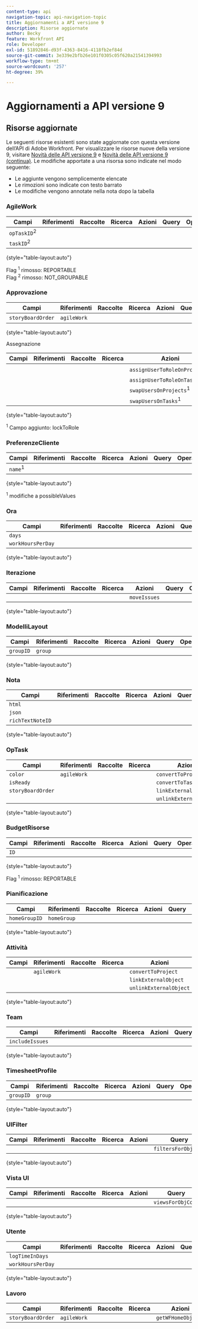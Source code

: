 ```yaml
---
content-type: api
navigation-topic: api-navigation-topic
title: Aggiornamenti a API versione 9
description: Risorse aggiornate
author: Becky
feature: Workfront API
role: Developer
exl-id: 51892846-d93f-4363-8416-4118fb2ef84d
source-git-commit: 3e339e2bfb26e101f0305c05f620a21541394993
workflow-type: tm+mt
source-wordcount: '257'
ht-degree: 39%

---
```


# Aggiornamenti a API versione 9

## Risorse aggiornate

Le seguenti risorse esistenti sono state aggiornate con questa versione dell’API di Adobe Workfront. Per visualizzare le risorse nuove della versione 9, visitare [Novità delle API versione 9](../../wf-api/api/new-api-version-9.md) e [Novità delle API versione 9 (continua)](../../wf-api/api/new-api-version-9-continue.md). Le modifiche apportate a una risorsa sono indicate nel modo seguente:

* Le aggiunte vengono semplicemente elencate
* Le rimozioni sono indicate con testo barrato
* Le modifiche vengono annotate nella nota dopo la tabella

### AgileWork

| Campi | Riferimenti | Raccolte | Ricerca | Azioni | Query | Operazioni |
|---|---|---|---|---|---|---|
| `opTaskID`<sup>2</sup> |  |   |  |   |   |  |
| `taskID`<sup>2</sup> |   |   |  |  |  |  |

{style="table-layout:auto"}

Flag <sup>1</sup> rimosso: REPORTABLE\
Flag <sup>2</sup> rimosso: NOT_GROUPABLE

### Approvazione

| Campi | Riferimenti | Raccolte | Ricerca | Azioni | Query | Operazioni |
|---|---|---|---|---|---|---|
| `storyBoardOrder` | `agileWork` |   |   |   |   |   |

{style="table-layout:auto"}

Assegnazione

| Campi | Riferimenti | Raccolte | Ricerca | Azioni | Query | Operazioni |
|---|---|---|---|---|---|---|
| |   |  |  | `assignUserToRoleOnProjects`<sup>1</sup> |   |   |
|   |   |   |   | `assignUserToRoleOnTasks`<sup>1</sup> |   |   |
|   |   |   |   | `swapUsersOnProjects`<sup>1</sup> |   |   |
|   |   |   |   | `swapUsersOnTasks`<sup>1</sup> |   |   |

{style="table-layout:auto"}

<sup>1</sup> Campo aggiunto: lockToRole

### PreferenzeCliente

| Campi | Riferimenti | Raccolte | Ricerca | Azioni | Query | Operazioni |
|---|---|---|---|---|---|---|
| `name`<sup>1</sup> |   |   |   |   |   |   |

{style="table-layout:auto"}

<sup>1</sup> modifiche a possibleValues

### Ora

| Campi | Riferimenti | Raccolte | Ricerca | Azioni | Query | Operazioni |
|---|---|---|---|---|---|---|
| `days` |   |   |   |   |   |   |
| `workHoursPerDay` |   |   |   |   |   |   |

{style="table-layout:auto"}

### Iterazione

| Campi | Riferimenti | Raccolte | Ricerca | Azioni | Query | Operazioni |
|---|---|---|---|---|---|---|
|   |   |   |   | `moveIssues` |   |   |

{style="table-layout:auto"}

### ModelliLayout

| Campi | Riferimenti | Raccolte | Ricerca | Azioni | Query | Operazioni |
|---|---|---|---|---|---|---|
| `groupID` | `group` |   |   |   |   |   |

{style="table-layout:auto"}

### Nota

| Campi | Riferimenti | Raccolte | Ricerca | Azioni | Query | Operazioni |
|---|---|---|---|---|---|---|
| `html` |   |   |   |   |   |   |
| `json` |   |   |   |   |   |   |
| `richTextNoteID` |   |   |   |   |   |   |

{style="table-layout:auto"}

### OpTask

| Campi | Riferimenti | Raccolte | Ricerca | Azioni | Query | Operazioni |
|---|---|---|---|---|---|---|
| `color` | `agileWork` |   |   | `convertToProject` |   |   |
| `isReady` |   |   |   | `convertToTask` |   |   |
| `storyBoardOrder` |   |   |   | `linkExternalObject` |   |   |
|   |   |   |   | `unlinkExternalObject` |   |   |

{style="table-layout:auto"}

### BudgetRisorse

| Campi | Riferimenti | Raccolte | Ricerca | Azioni | Query | Operazioni |
|---|---|---|---|---|---|---|
| `ID` |   |   |   |   |   |   |

{style="table-layout:auto"}

Flag <sup>1</sup> rimosso: REPORTABLE

### Pianificazione

| Campi | Riferimenti | Raccolte | Ricerca | Azioni | Query | Operazioni |
|---|---|---|---|---|---|---|
| `homeGroupID` | `homeGroup` |   |   |   |   |   |

{style="table-layout:auto"}

### Attività

| Campi | Riferimenti | Raccolte | Ricerca | Azioni | Query | Operazioni |
|---|---|---|---|---|---|---|
|   | `agileWork` |   |   | `convertToProject` |   |   |
|   |   |   |   | `linkExternalObject` |   |   |
|   |   |   |   | `unlinkExternalObject` |   |   |

{style="table-layout:auto"}

### Team

| Campi | Riferimenti | Raccolte | Ricerca | Azioni | Query | Operazioni |
|---|---|---|---|---|---|---|
| `includeIssues` |   |   |   |   |   |   |

{style="table-layout:auto"}

### TimesheetProfile

| Campi | Riferimenti | Raccolte | Ricerca | Azioni | Query | Operazioni |
|---|---|---|---|---|---|---|
| `groupID` | `group` |   |   |   |   |   |

{style="table-layout:auto"}

### UIFilter

| Campi | Riferimenti | Raccolte | Ricerca | Azioni | Query | Operazioni |
|---|---|---|---|---|---|---|
|   |   |   |   |   | `filtersForObjCode` |   |

{style="table-layout:auto"}

### Vista UI

| Campi | Riferimenti | Raccolte | Ricerca | Azioni | Query | Operazioni |
|---|---|---|---|---|---|---|
|   |   |   |   |   | `viewsForObjCode` |   |

{style="table-layout:auto"}

### Utente

| Campi | Riferimenti | Raccolte | Ricerca | Azioni | Query | Operazioni |
|---|---|---|---|---|---|---|
| `logTimeInDays` |   |   |   |   |   |   |
| `workHoursPerDay` |   |   |   |   |   |   |

{style="table-layout:auto"}

### Lavoro

| Campi | Riferimenti | Raccolte | Ricerca | Azioni | Query | Operazioni |
|---|---|---|---|---|---|---|
| `storyBoardOrder` | `agileWork` |   |   | `getWFHomeObjects` |   |   |
